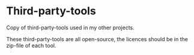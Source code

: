 # Third-party-tools

Copy of third-party-tools used in my other projects.

These third-party-tools are all open-source, the licences should be in the zip-file of each tool.
